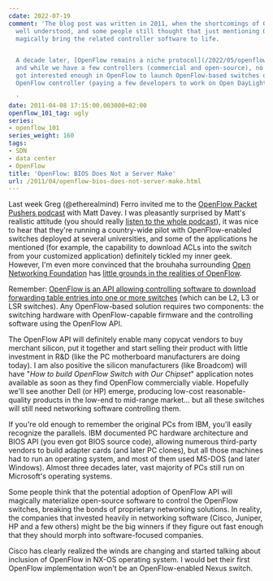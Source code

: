 ```yaml
---
cdate: 2022-07-19
comment: 'The blog post was written in 2011, when the shortcomings of OpenFlow weren’t
  well understood, and some people still thought that just mentioning OpenFlow will
  magically bring the related controller software to life.


  A decade later, [OpenFlow remains a niche protocol](/2022/05/openflow-still-kicking.html),
  and while we have a few controllers (commercial and open-source), no major vendor
  got interested enough in OpenFlow to launch OpenFlow-based switches or develop an
  OpenFlow controller (paying a few developers to work on Open DayLight does not count).

  '
date: 2011-04-08 17:15:00.003000+02:00
openflow_101_tag: ugly
series:
- openflow_101
series_weight: 160
tags:
- SDN
- data center
- OpenFlow
title: 'OpenFlow: BIOS Does Not a Server Make'
url: /2011/04/openflow-bios-does-not-server-make.html
---
```

Last week Greg (\@etherealmind) Ferro invited me to the [OpenFlow Packet Pushers podcast](http://packetpushers.net/show-40-upending-networking/) with Matt Davey. I was pleasantly surprised by Matt's realistic attitude (you should really [listen to the whole podcast](http://packetpushers.net/show-40-upending-networking/)), it was nice to hear that they're running a country-wide pilot with OpenFlow-enabled switches deployed at several universities, and some of the applications he mentioned (for example, the capability to download ACLs into the switch from your customized application) definitely tickled my inner geek. However, I'm even more convinced that the brouhaha surrounding [Open Networking Foundation](http://www.opennetworkingfoundation.org/) has [little grounds in the realities of OpenFlow](https://blog.ipspace.net/2011/03/open-networking-foundation-fabric.html).
<!--more-->
Remember: [OpenFlow is an API allowing controlling software to download forwarding table entries into one or more switches](https://blog.ipspace.net/2011/04/what-is-openflow.html) (which can be L2, L3 or LSR switches). Any OpenFlow-based solution requires two components: the switching hardware with OpenFlow-capable firmware and the controlling software using the OpenFlow API.

The OpenFlow API will definitely enable many copycat vendors to buy merchant silicon, put it together and start selling their product with little investment in R&D (like the PC motherboard manufacturers are doing today). I am also positive the silicon manufacturers (like Broadcom) will have "*How to build OpenFlow Switch with Our Chipset*" application notes available as soon as they find OpenFlow commercially viable. Hopefully we'll see another Dell (or HP) emerge, producing low-cost reasonable-quality products in the low-end to mid-range market... but all these switches will still need networking software controlling them.

If you're old enough to remember the original PCs from IBM, you'll easily recognize the parallels. IBM documented PC hardware architecture and BIOS API (you even got BIOS source code), allowing numerous third-party vendors to build adapter cards (and later PC clones), but all those machines had to run an operating system, and most of them used MS-DOS (and later Windows). Almost three decades later, vast majority of PCs still run on Microsoft's operating systems.

Some people think that the potential adoption of OpenFlow API will magically materialize open-source software to control the OpenFlow switches, breaking the bonds of proprietary networking solutions. In reality, the companies that invested heavily in networking software (Cisco, Juniper, HP and a few others) might be the big winners if they figure out fast enough that they should morph into software-focused companies.

Cisco has clearly realized the winds are changing and started talking about inclusion of OpenFlow in NX-OS operating system. I would bet their first OpenFlow implementation won't be an OpenFlow-enabled Nexus switch.
